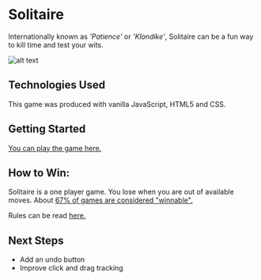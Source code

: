 # Solitaire
Internationally known as <em>'Patience'</em> or <em>'Klondike'</em>, Solitaire can be a fun way to kill time and test your wits.

![alt text](https://i.imgur.com/0b4heWH.png "Solitaire")


## Technologies Used
This game was produced with vanilla JavaScript, HTML5 and CSS.

## Getting Started
[You can play the game here.](https://nicktayl0r.github.io/Solitaire/)

## How to Win:
Solitaire is a one player game. You lose when you are out of available moves. About [67% of games are considered "winnable".](http://discuss.joelonsoftware.com/default.asp?joel.3.446403.10)

Rules can be read [here.](https://www.thespruce.com/klondike-solitaire-card-game-rules-412473)

## Next Steps
* Add an undo button
* Improve click and drag tracking 
